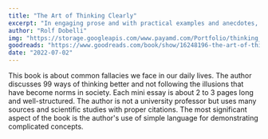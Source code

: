 ```yaml
---
title: "The Art of Thinking Clearly"
excerpt: "In engaging prose and with practical examples and anecdotes, an eye-opening look at human reasoning and essential reading for anyone with important decisions to make."
author: "Rolf Dobelli"
img: "https://storage.googleapis.com/www.payamd.com/Portfolio/thinking_clearly.jpeg"
goodreads: "https://www.goodreads.com/book/show/16248196-the-art-of-thinking-clearly"
date: "2022-07-02"
---
```


This book is about common fallacies we face in our daily lives. The author discusses 99 ways of thinking better and not following the illusions that have become norms in society. Each mini essay is about 2 to 3 pages long and well-structured. The author is not a university professor but uses many sources and scientific studies with proper citations. The most significant aspect of the book is the author's use of simple language for demonstrating complicated concepts.